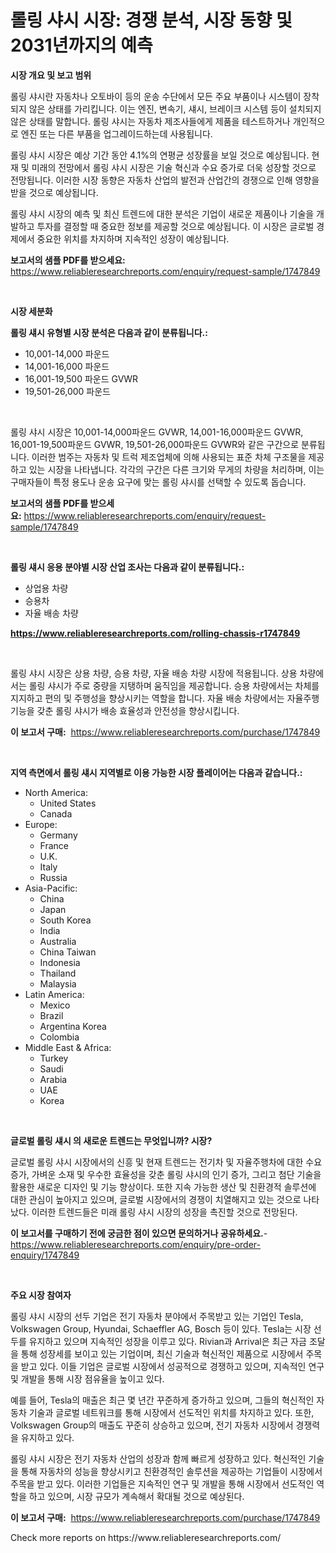 <p><h1>롤링 샤시 시장: 경쟁 분석, 시장 동향 및 2031년까지의 예측</h1></p><p><strong>시장 개요 및 보고 범위</strong></p>
<p><p>롤링 샤시란 자동차나 오토바이 등의 운송 수단에서 모든 주요 부품이나 시스템이 장착되지 않은 상태를 가리킵니다. 이는 엔진, 변속기, 섀시, 브레이크 시스템 등이 설치되지 않은 상태를 말합니다. 롤링 샤시는 자동차 제조사들에게 제품을 테스트하거나 개인적으로 엔진 또는 다른 부품을 업그레이드하는데 사용됩니다.</p><p>롤링 샤시 시장은 예상 기간 동안 4.1%의 연평균 성장률을 보일 것으로 예상됩니다. 현재 및 미래의 전망에서 롤링 샤시 시장은 기술 혁신과 수요 증가로 더욱 성장할 것으로 전망됩니다. 이러한 시장 동향은 자동차 산업의 발전과 산업간의 경쟁으로 인해 영향을 받을 것으로 예상됩니다.</p><p>롤링 샤시 시장의 예측 및 최신 트렌드에 대한 분석은 기업이 새로운 제품이나 기술을 개발하고 투자를 결정할 때 중요한 정보를 제공할 것으로 예상됩니다. 이 시장은 글로벌 경제에서 중요한 위치를 차지하며 지속적인 성장이 예상됩니다.</p></p>
<p><strong>보고서의 샘플 PDF를 받으세요:</strong> <a href="https://www.reliableresearchreports.com/enquiry/request-sample/1747849">https://www.reliableresearchreports.com/enquiry/request-sample/1747849</a></p>
<p>&nbsp;</p>
<p><strong>시장 세분화</strong></p>
<p><strong>롤링 섀시 유형별 시장 분석은 다음과 같이 분류됩니다.:</strong></p>
<p><ul><li>10,001-14,000 파운드</li><li>14,001-16,000 파운드</li><li>16,001-19,500 파운드 GVWR</li><li>19,501-26,000 파운드</li></ul></p>
<p>&nbsp;</p>
<p><p>롤링 샤시 시장은 10,001-14,000파운드 GVWR, 14,001-16,000파운드 GVWR, 16,001-19,500파운드 GVWR, 19,501-26,000파운드 GVWR와 같은 구간으로 분류됩니다. 이러한 범주는 자동차 및 트럭 제조업체에 의해 사용되는 표준 차체 구조물을 제공하고 있는 시장을 나타냅니다. 각각의 구간은 다른 크기와 무게의 차량을 처리하며, 이는 구매자들이 특정 용도나 운송 요구에 맞는 롤링 샤시를 선택할 수 있도록 돕습니다.</p></p>
<p><strong>보고서의 샘플 PDF를 받으세요:</strong>&nbsp;<a href="https://www.reliableresearchreports.com/enquiry/request-sample/1747849">https://www.reliableresearchreports.com/enquiry/request-sample/1747849</a></p>
<p>&nbsp;</p>
<p><strong> 롤링 섀시 응용 분야별 시장 산업 조사는 다음과 같이 분류됩니다.:</strong></p>
<p><ul><li>상업용 차량</li><li>승용차</li><li>자율 배송 차량</li></ul></p>
<p><strong><a href="https://www.reliableresearchreports.com/rolling-chassis-r1747849">https://www.reliableresearchreports.com/rolling-chassis-r1747849</a></strong></p>
<p>&nbsp;</p>
<p><p>롤링 샤시 시장은 상용 차량, 승용 차량, 자율 배송 차량 시장에 적용됩니다. 상용 차량에서는 롤링 샤시가 주로 중량을 지탱하며 움직임을 제공합니다. 승용 차량에서는 차체를 지지하고 편의 및 주행성을 향상시키는 역할을 합니다. 자율 배송 차량에서는 자율주행 기능을 갖춘 롤링 샤시가 배송 효율성과 안전성을 향상시킵니다.</p></p>
<p><strong>이 보고서 구매:</strong>&nbsp; <a href="https://www.reliableresearchreports.com/purchase/1747849">https://www.reliableresearchreports.com/purchase/1747849</a></p>
<p>&nbsp;</p>
<p><strong>지역 측면에서 롤링 섀시 지역별로 이용 가능한 시장 플레이어는 다음과 같습니다.:</strong></p>
<p><ul>
    <li>
        North America:
        <ul>
            <li>United States</li>
            <li>Canada</li>
        </ul>
    </li>
    <li>
        Europe:
        <ul>
            <li>Germany</li>
            <li>France</li>
            <li>U.K.</li>
            <li>Italy</li>
            <li>Russia</li>
        </ul>
    </li>
    <li>
        Asia-Pacific:
        <ul>
            <li>China</li>
            <li>Japan</li>
            <li>South Korea</li>
            <li>India</li>
            <li>Australia</li>
            <li>China Taiwan</li>
            <li>Indonesia</li>
            <li>Thailand</li>
            <li>Malaysia</li>
        </ul>
    </li>
    <li>
        Latin America:
        <ul>
            <li>Mexico</li>
            <li>Brazil</li>
            <li>Argentina Korea</li>
            <li>Colombia</li>
        </ul>
    </li>
    <li>
        Middle East & Africa:
        <ul>
            <li>Turkey</li>
            <li>Saudi</li>
            <li>Arabia</li>
            <li>UAE</li>
            <li>Korea</li>
        </ul>
    </li>
    </ul></p>
<p>&nbsp;</p>
<p><strong>글로벌 롤링 섀시 의 새로운 트렌드는 무엇입니까? 시장?</strong></p>
<p><p>글로벌 롤링 샤시 시장에서의 신흥 및 현재 트렌드는 전기차 및 자율주행차에 대한 수요 증가, 가벼운 소재 및 우수한 효율성을 갖춘 롤링 샤시의 인기 증가, 그리고 첨단 기술을 활용한 새로운 디자인 및 기능 향상이다. 또한 지속 가능한 생산 및 친환경적 솔루션에 대한 관심이 높아지고 있으며, 글로벌 시장에서의 경쟁이 치열해지고 있는 것으로 나타났다. 이러한 트렌드들은 미래 롤링 샤시 시장의 성장을 촉진할 것으로 전망된다.</p></p>
<p><strong>이 보고서를 구매하기 전에 궁금한 점이 있으면 문의하거나 공유하세요.</strong>- <a href="https://www.reliableresearchreports.com/enquiry/pre-order-enquiry/1747849">https://www.reliableresearchreports.com/enquiry/pre-order-enquiry/1747849</a></p>
<p>&nbsp;</p>
<p><strong>주요 시장 참여자</strong></p>
<p><p>롤링 샤시 시장의 선두 기업은 전기 자동차 분야에서 주목받고 있는 기업인 Tesla, Volkswagen Group, Hyundai, Schaeffler AG, Bosch 등이 있다. Tesla는 시장 선두를 유지하고 있으며 지속적인 성장을 이루고 있다. Rivian과 Arrival은 최근 자금 조달을 통해 성장세를 보이고 있는 기업이며, 최신 기술과 혁신적인 제품으로 시장에서 주목을 받고 있다. 이들 기업은 글로벌 시장에서 성공적으로 경쟁하고 있으며, 지속적인 연구 및 개발을 통해 시장 점유율을 높이고 있다.</p><p>예를 들어, Tesla의 매출은 최근 몇 년간 꾸준하게 증가하고 있으며, 그들의 혁신적인 자동차 기술과 글로벌 네트워크를 통해 시장에서 선도적인 위치를 차지하고 있다. 또한, Volkswagen Group의 매출도 꾸준히 상승하고 있으며, 전기 자동차 시장에서 경쟁력을 유지하고 있다.</p><p>롤링 샤시 시장은 전기 자동차 산업의 성장과 함께 빠르게 성장하고 있다. 혁신적인 기술을 통해 자동차의 성능을 향상시키고 친환경적인 솔루션을 제공하는 기업들이 시장에서 주목을 받고 있다. 이러한 기업들은 지속적인 연구 및 개발을 통해 시장에서 선도적인 역할을 하고 있으며, 시장 규모가 계속해서 확대될 것으로 예상된다.</p></p>
<p><strong>이 보고서 구매:</strong>&nbsp;&nbsp;<a href="https://www.reliableresearchreports.com/purchase/1747849">https://www.reliableresearchreports.com/purchase/1747849</a></p>
<p>Check more reports on https://www.reliableresearchreports.com/</p>